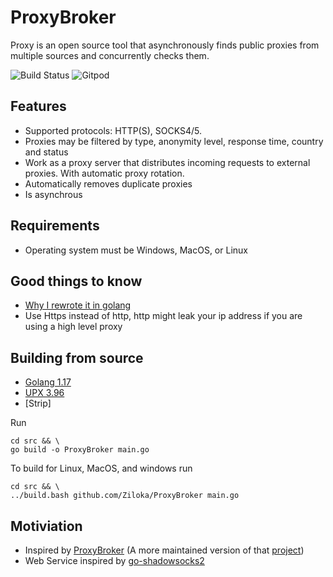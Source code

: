 # ProxyBroker

Proxy is an open source tool that asynchronously finds public proxies from multiple sources and concurrently checks them.

<img src="https://img.shields.io/github/workflow/status/Ziloka/ProxyBroker/Golang%20Build?event=push" alt="Build Status">
<img src="https://gitpod.io/button/open-in-gitpod.svg" alt="Gitpod">

## Features

- Supported protocols: HTTP(S), SOCKS4/5.
- Proxies may be filtered by type, anonymity level, response time, country and status
- Work as a proxy server that distributes incoming requests to external proxies. With automatic proxy rotation.
- Automatically removes duplicate proxies
- Is asynchrous

## Requirements
- Operating system must be Windows, MacOS, or Linux

## Good things to know
- [Why I rewrote it in golang](https://www.baeldung.com/concurrency-principles-patterns#1-goroutines-in-go)
- Use Https instead of http, http might leak your ip address if you are using a high level proxy

## Building from source
- [Golang 1.17](https://golang.org/)
- [UPX 3.96](https://upx.github.io/)
- [Strip] 

Run
```
cd src && \
go build -o ProxyBroker main.go
```
To build for Linux, MacOS, and windows run
```
cd src && \
../build.bash github.com/Ziloka/ProxyBroker main.go
```

## Motiviation
- Inspired by [ProxyBroker](https://github.com/constverum/ProxyBroker) (A more maintained version of that [project](https://github.com/bluet/proxybroker2))
- Web Service inspired by [go-shadowsocks2](https://github.com/shadowsocks/go-shadowsocks2)
